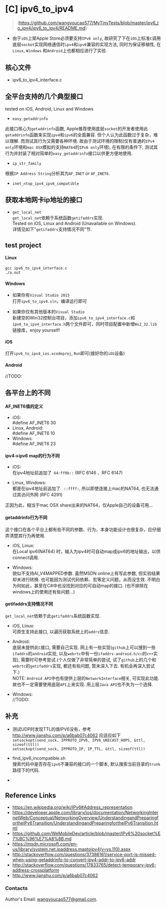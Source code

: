 # [C] ipv6_to_ipv4
> (https://github.com/wangyoucao577/MyTinyTests/blob/master/ipv6_to_ipv4/ipv6_to_ipv4/README.md)
- 由于`iOS`上架Apple Store必须要支持`IPv6 only`, 故研究了下在`iOS`上标准`C`调用底层`socket`实现网络通信时`ipv4`和`ipv6`兼容的实现方法, 
同时为保证移植性, 在`Linux`, `Windows` 和`Android`上也都相应进行了实验.

## 核心文件
- ipv6_to_ipv4_interface.c

## 全平台支持的几个典型接口

tested on iOS, Android, Linux and Windows

- `easy_getaddrinfo`  

此接口核心为`getaddrinfo`函数, Apple推荐使用底层`socket`的开发者使用此`getaddrinfo`函数来实现`ipv4`和`ipv6`的全面兼容. 
但个人认为此函数过于复杂，难以理解. 而测试其行为又需要各种环境. 
故由于测试环境的限制(仅有普通的`IPv4 only`环境和`mac OSX`模拟的支持`NAT64`的`IPv6 only`环境), 
在有限的条件下, 测试其行为并封装了相对简单的`easy_getaddrinfo`接口以供更方便地使用.

- `ip_str_family`

根据`IP Address String`分析其为`AF_INET` or `AF_INET6`.

- `inet_ntop_ipv4_ipv6_compatible`   

## 获取本地网卡ip地址的接口

- `get_local_net`    
`get_local_net`依赖于系统函数`getifaddrs`实现.   
Tested on iOS, Linux and Android (Unavailable on Windows).   
详情见如下"`getifaddrs`支持情况不同"节.   

## test project
#### Linux
`gcc ipv6_to_ipv4_interface.c`  
`./a.out`

#### Windows
- 如果你有`Visual Studio 2015`  
打开`ipv6_to_ipv4.sln`，编译运行即可

- 如果你仅有其他版本的`Visual Studio`  
新建空的Win32控制台项目，添加`ipv6_to_ipv4_interface.c`和`ipv6_to_ipv4_interface.h`两个文件即可，同时项目配置中新增`Ws2_32.lib`链接库，enjoy yourself!

#### iOS
打开`ipv6_to_ipv4_ios.xcodeproj`, `Run`即可(接好你的`iOS`设备)

#### Android
//TODO:

## 各平台上的不同
#### AF_INET6值的定义
- iOS:     
#define AF_INET6 30  
- Linux, Android:   
#define AF_INET6 10  
- Windows:  
#define AF_INET6 23

#### ipv4->ipv6 map的行为不同
- iOS:  
在ipv4地址前追加了` 64:ff9b::`   (RFC 6146 、RFC 6147)  

- Linux, Windows:  
都是在ipv4地址前追加了 ` ::ffff:`,  所以即使连接上mac的NAT64, 也无法通过其访问外网 (RFC 4291)

正因为此，相当于mac OSX share出来的NAT64，仅Apple自己的设备可用...

#### getaddrinfo行为不同
这个接口在各个平台上都有些不同的参数、行为，本身功能设计也很复杂，应仔细弄清楚其行为再使用.

- iOS, Linux:   
在Local ipv6(NAT64) 时，输入为ipv4时可自动map成ipv6的地址输出，以供connect调用.  

- Windows:  
貌似不支持AI_V4MAPPED参数. 虽然MSDN online上有写此参数, 但实验结果却未进行转换. 也可能因为测试代码依赖、宏等定义问题，从而没生效. 不明白为何如此，甚至在C#中也没找到对应的可自动map的接口. (也不排除在windows上的使用还有些问题...)

#### getifaddrs支持情况不同
`get_local_net`依赖于此`getifaddrs`系统函数实现. 
  
- iOS, Linux:   
  可原生支持此接口, 以遍历获取系统上的`addrs`信息.    
  
- Android:   
  底层未提供此`C`接口, 需要自己实现. 网上有一些实现(`github`上可以搜到一些`ifaddrs`的`android`实现, 
  以及`webrtc`中有一份`ifaddrs-android.h/cc`的`c++`实现), 
  需要时可参考尝试.(个人仅做了非常简单的尝试, 试了`github`上的几个和`webrtc`的`getifaddrs`实现, 
  都还有些问题, 暂未深入下去. 有机会再深入尝试下.)  
  NOTE: `Android API`中也有提供上层的`NetworkInterface`相关, 可实现此功能. 
  故也不一定需要使用底层`API`上来实现. 用上层`Java API`也不失为一个选择.  
   
- Windows:  
  //TODO:   

## 补充
- 测试UDP时发现TTL的值IPV6没有，参考 http://www.jianshu.com/p/a6bab07c4062 应适应如下  
`setsockopt(send_sock, IPPROTO_IPV6, IPV6_UNICAST_HOPS, &ttl, sizeof(ttl))`  
`setsockopt(send_sock, IPPROTO_IP, IP_TTL, &ttl, sizeof(ttl))`

- find_ipv6_incompatible.sh  
搜索代码中是否存在`ipv6`不兼容的接口的一个脚本, 默认搜索当前目录的`trunk`路径下的代码.

- 

## Reference Links
- https://en.wikipedia.org/wiki/IPv6#Address_representation  
- https://developer.apple.com/library/ios/documentation/NetworkingInternetWeb/Conceptual/NetworkingOverview/UnderstandingandPreparingfortheIPv6Transition/UnderstandingandPreparingfortheIPv6Transition.html  
- https://github.com/WeMobileDev/article/blob/master/IPv6%20socket%E7%BC%96%E7%A8%8B.md  
- https://msdn.microsoft.com/en-us/library/system.net.ipaddress.maptoipv4(v=vs.110).aspx  
- http://stackoverflow.com/questions/37386161/service-port-is-missed-when-using-getaddrinfo-to-convert-ipv4-addr-to-ipv6-addr  
- http://stackoverflow.com/questions/17833765/detect-temporary-ipv6-address-crossplatform  
- http://www.jianshu.com/p/a6bab07c4062

### Contacts
Author's Email: wangyoucao577@gmail.com.
